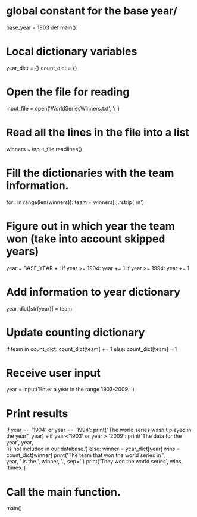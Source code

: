 # global constant for the base year/ 
base_year = 1903
def main():
# Local dictionary variables
year_dict = {}
count_dict = {}
# Open the file for reading
input_file = open('WorldSeriesWinners.txt', 'r')
# Read all the lines in the file into a list
winners = input_file.readlines()
# Fill the dictionaries with the team information.
for i in range(len(winners)):
team = winners[i].rstrip('\n')
# Figure out in which year the team won (take into account skipped years)
year = BASE_YEAR + i
if year >= 1904:
year += 1
if year >= 1994:
year += 1
# Add information to year dictionary
year_dict[str(year)] = team
# Update counting dictionary
if team in count_dict:
count_dict[team] += 1
else:
count_dict[team] = 1
# Receive user input
year = input('Enter a year in the range 1903-2009: ')
# Print results
if year == '1904' or year == '1994':
print("The world series wasn't played in the year", year)
elif year<'1903' or year > '2009':
print('The data for the year', year, \
'is not included in our database.')
else:
winner = year_dict[year]
wins = count_dict[winner]
print('The team that won the world series in ', \
year, ' is the ', winner, '.', sep='')
print('They won the world series', wins, 'times.')
# Call the main function.
main()
